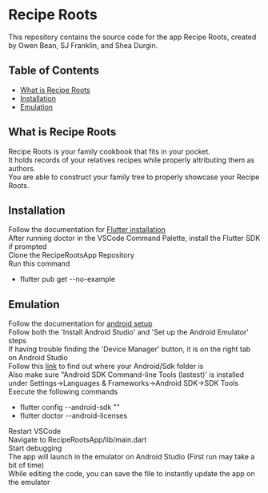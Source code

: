 # Recipe Roots

This repository contains the source code for the app Recipe Roots, created by Owen Bean, SJ Franklin, and Shea Durgin.

## Table of Contents

- [What is Recipe Roots](#What-Is-Recipe-Roots)
- [Installation](#Installation)
- [Emulation](#Emulation)

## What is Recipe Roots
Recipe Roots is your family cookbook that fits in your pocket.  
It holds records of your relatives recipes while properly attributing them as authors.  
You are able to construct your family tree to properly showcase your Recipe Roots.  

## Installation
Follow the documentation for [Flutter installation](https://docs.flutter.dev/get-started/install)  
After running doctor in the VSCode Command Palette, install the Flutter SDK if prompted  
Clone the RecipeRootsApp Repository  
Run this command  
-  flutter pub get --no-example

## Emulation
Follow the documentation for [android setup](https://flutter.dev/docs/get-started/install/windows#android-setup)  
Follow both the 'Install Android Studio' and 'Set up the Android Emulator' steps  
If having trouble finding the 'Device Manager' button, it is on the right tab on Android Studio  
Follow this [link](https://developer.android.com/studio/command-line) to find out where your Android/Sdk folder is  
Also make sure "Android SDK Command-line Tools (lastest)' is installed under Settings->Languages & Frameworks->Android SDK->SDK Tools  
Execute the following commands  
-  flutter config --android-sdk "<path-to-your-android-sdk-path>"
-  flutter doctor --android-licenses

Restart VSCode  
Navigate to RecipeRootsApp/lib/main.dart  
Start debugging  
The app will launch in the emulator on Android Studio (First run may take a bit of time)  
While editing the code, you can save the file to instantly update the app on the emulator  

